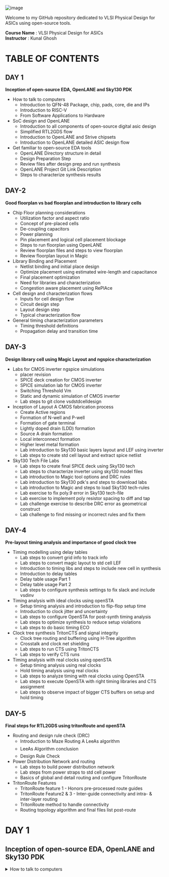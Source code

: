 ![image](https://github.com/VardhanSuroshi/pes_asic_class/assets/132068498/33403244-c9dd-4aef-a022-da52e2eef51c)

Welcome to my GitHub repository dedicated to VLSI Physical Design for ASICs using open-source tools.

**Course Name** : VLSI Physical Design for ASICs  
**Instructor** : Kunal Ghosh 


# TABLE OF CONTENTS

## DAY 1 

**Inception of open-source EDA, OpenLANE and Sky130 PDK**

+ How to talk to computers
  - Introduction to QFN-48 Package, chip, pads, core, die and IPs
  - Introduction to RISC-V  
  - From Software Applications to Hardware 
+ SoC design and OpenLANE
  - Introduction to all components of open-source digital asic design
  - Simplified RTL2GDS flow
  - Introduction to OpenLANE and Strive chipsets 
  - Introduction to OpenLANE detailed ASIC design flow 
+ Get familiar to open-source EDA tools
  - OpenLANE Directory structure in detail 
  - Design Preparation Step
  - Review files after design prep and run synthesis
  - OpenLANE Project Git Link Description
  - Steps to characterize synthesis results 
  
## DAY-2

**Good floorplan vs bad floorplan and introduction to library cells**

+ Chip Floor planning considerations
  - Utilization factor and aspect ratio
  - Concept of pre-placed cells 
  - De-coupling capacitors 
  - Power planning 
  - Pin placement and logical cell placement blockage
  - Steps to run floorplan using OpenLANE
  - Review floorplan files and steps to view floorplan 
  - Review floorplan layout in Magic
+ Library Binding and Placement
  - Netlist binding and initial place design 
  - Optimize placement using estimated wire-length and capacitance
  - Final placement optimization 
  - Need for libraries and characterization 
  - Congestion aware placement using RePlAce 
+ Cell design and characterization flows
  - Inputs for cell design flow 
  - Circuit design step 
  - Layout design step 
  - Typical characterization flow 
+ General timing characterization parameters
  - Timing threshold definitions 
  - Propagation delay and transition time

## DAY-3

**Design library cell using Magic Layout and ngspice characterization**

+ Labs for CMOS inverter ngspice simulations
  - placer revision 
  - SPICE deck creation for CMOS inverter
  - SPICE simulation lab for CMOS inverter 
  - Switching Threshold Vm
  - Static and dynamic simulation of CMOS inverter
  - Lab steps to git clone vsdstdcelldesign 
+ Inception of Layout A CMOS fabrication process
  - Create Active regions 
  - Formation of N-well and P-well
  - Formation of gate terminal 
  - Lightly doped drain (LDD) formation
  - Source A drain formation 
  - Local interconnect formation 
  - Higher level metal formation 
  - Lab introduction to Sky130 basic layers layout and LEF using inverter
  - Lab steps to create std cell layout and extract spice netlist
+ Sky130 Tech File Labs
  - Lab steps to create final SPICE deck using Sky130 tech 
  - Lab steps to characterize inverter using sky130 model files 
  - Lab introduction to Magic tool options and DRC rules 
  - Lab introduction to Sky130 pdk's and steps to download labs
  - Lab introduction to Magic and steps to load Sky130 tech-rules
  - Lab exercise to fix poly.9 error in Sky130 tech-file
  - Lab exercise to implement poly resistor spacing to diff and tap
  - Lab challenge exercise to describe DRC error as geometrical construct 
  - Lab challenge to find missing or incorrect rules and fix them 

## DAY-4

**Pre-layout timing analysis and importance of good clock tree**

+ Timing modelling using delay tables
  - Lab steps to convert grid info to track info 
  - Lab steps to convert magic layout to std cell LEF
  - Introduction to timing libs and steps to include new cell in synthesis 
  - Introduction to delay tables 
  - Delay table usage Part 1
  - Delay table usage Part 2 
  - Lab steps to configure synthesis settings to fix slack and include vsdinv 
+ Timing analysis with ideal clocks using openSTA
  - Setup timing analysis and introduction to flip-flop setup time
  - Introduction to clock jitter and uncertainty
  - Lab steps to configure OpenSTA for post-synth timing analysis 
  - Lab steps to optimize synthesis to reduce setup violations 
  - Lab steps to do basic timing ECO
+ Clock tree synthesis TritonCTS and signal integrity
  - Clock tree routing and buffering using H-Tree algorithm
  - Crosstalk and clock net shielding
  - Lab steps to run CTS using TritonCTS
  - Lab steps to verify CTS runs 
+ Timing analysis with real clocks using openSTA
  - Setup timing analysis using real clocks
  - Hold timing analysis using real clocks
  - Lab steps to analyze timing with real clocks using OpenSTA
  - Lab steps to execute OpenSTA with right timing libraries and CTS assignment
  - Lab steps to observe impact of bigger CTS buffers on setup and hold timing 

## DAY-5

**Final steps for RTL2GDS using tritonRoute and openSTA**
+ Routing and design rule check (DRC)
  - Introduction to Maze Routing A LeeAs algorithm
  - LeeAs Algorithm conclusion
  - Design Rule Check 
+ Power Distribution Network and routing
  - Lab steps to build power distribution network 
  - Lab steps from power straps to std cell power
  - Basics of global and detail routing and configure TritonRoute 
+ TritonRoute Features
  - TritonRoute feature 1 - Honors pre-processed route guides 
  - TritonRoute Feature2 & 3 - Inter-guide connectivity and intra- & inter-layer routing
  - TritonRoute method to handle connectivity
  - Routing topology algorithm and final files list post-route


# DAY 1 

## Inception of open-source EDA, OpenLANE and Sky130 PDK

<details>
<summary> How to talk to computers </summary>

### Introduction to QFN-48 Package, chip, pads, core, die and IPs

Lets take an example of an Arduino Board,An Arduino board is a small computer that you can use to control and interact with electronic devices. It's a physical platform that allows you to write and upload programs (called "sketches") to make things like lights, motors, sensors, and other components work together.
we take an Arduino board since we will be working with something similar, **we will be talking about a field which is lying inside the chip shown below**:

![image](https://github.com/Tawfeeq2507/pes_pd/assets/142083027/0783c87c-1949-4fa8-8a9b-b6fb487ad22c)

- if we want to desgin this particular Arduino board, we can describe it in a form of a block diagram shown below:

![image](https://github.com/Tawfeeq2507/pes_pd/assets/142083027/5f0aa3ef-2b05-414d-9234-ddc4d438b5ec)

- the highlighted area of the chip is nothing but the processor shown above and along with the processors we have all the interfaces that we see around the particular processor.
- This is the typical arduino board diagram looks like.

we wont be talking about the embedded desgin and rather will be looking into the chip desgining.

when we open up the IC it looks something like this shown below:

![image](https://github.com/Tawfeeq2507/pes_pd/assets/142083027/049a19cc-766c-46f6-9879-ca05b3c9ae8b)

what we see above is usually what we call a **"chip"**, but its known as a **"PACKAGE"**, these packages have been assigned with certain names for ex: we see that the above package is named **"QNF-48"**.Similarly there are multiple packages in the market with different flavours and pins.
- Here the pin loacations of the particular package are all given by the particular arduino board.
- the package seen above has a size of 7mm x 7mm

- the main Brain of the package the chip sits in the middle of the package and the way the chip is connected to the package is shown below:

![image](https://github.com/Tawfeeq2507/pes_pd/assets/142083027/9ff58809-bd74-41fa-9043-cb09f788ed90)

- Here we have used **"wire bounds"** to connect the pins to the boundaries of the Chip, In this way we are able to transfer all the signal from outside world into the chip.

When we Open the chip it looks like this shown below:

![image](https://github.com/Tawfeeq2507/pes_pd/assets/142083027/f90561ac-8bc0-4f3f-9ab0-6c4cf846bb62)

- The chip that is shown above has many various components and one of the Important componants is the **"PADs"**.
- **"PADs"** in a chip are like the little metal feet or points on the bottom of the chip. They're used to connect the chip to a circuit through which we can send the outside signal into the chip so it can do its job.
- the Middle free space area seen above inside is known as the **"Core"** of the chip.
- **"Core"** of a chip is like the brain of the chip. It's the central part that does most of the actual thinking and processing of information.Its a place where all our Digital logical sits,ex:AND gate,OR gate,MUXs,etc.
- the size of the chip is known as the **"Die"**.
- **"Die"** is like the heart of a computer chip. It's a tiny, flat piece of silicon that contains the actual electronic circuits. It's where all the important computations and operations happen.This the Die that gets manufactured on the **"Silicon Wafer"**.

The typical **Core** of a CHIP consists of an SoC(we will be working with RISC-V SoC),SRAM,ADCs,DACs,PLL,SPI and couple of components shown below:

![image](https://github.com/Tawfeeq2507/pes_pd/assets/142083027/e88f8c8a-3d09-4555-8b92-89a7bb29b5e9)

- these SRAM,ADC,DAC,PLL all together are known As **"Foundry IP's(Intellectual Properties)"**
- **Foundry** is an important term in chip Designing Chips, all our devices,mobiles,everything is depended on the Foundry's.
- Foundry is a place where the chips are manufactured, Foundry's are set of machines that we communicate with.
- The digital Blocks placed the SoC and the SPI are basically called as **"Macros"**.

### What is RISC-V?
**"RISC-V intruction set architecture"** popularly known as **"ISA"**.It is nothing but a language of the computer,a way through which we are able to talk and communicate with the computers.RISC-V is an open-source instruction set architecture (ISA) based on established reduced instruction set computing (RISC) principles. An instruction set architecture is essentially the set of instructions that a computer's processor can execute. 

For a C program to run on a computer hardware which has got a particular Layout(qFlow), where this layout is nothing but interior of a chip present inside our devices,There are certain flow to pass the C program to the layout.



- here the C program is first compiled in its assembly language program which is nothing but the RISC-V assembly language program.
- this Aseembly language program is then converted into machine language program aka the binary language program(ie: 1's and 0's) which is understood by the hardware of the computer.
- here the codes in hexadecimal format but in real term they are in binary format, therefore this needs to be converted into binary format.
- after converting these bits gets finnaly executed in the layout and get the required output.


Another layer present betweeen the C pragram and the layout is the **"HDL(Hardware discriptive language)"**.

#### What is HDL?
**"HDL"** stands for **Hardware Description Language**. It's a specialized programming language used to describe the structure and behavior of electronic circuits and systems. HDLs are used in the design, simulation, and synthesis of digital circuits, such as those found in microprocessors, memory chips, and other integrated circuits.
There are two main types of HDLs:
 1)**Verilog**: Developed by Phil Moorby and Prabhu Goel in the 1980s
 2)**VHDL (VHSIC Hardware Description Language)**:Developed by the U.S. Department of Defense in the 1980s


- To Implement these RISC-V specifications we need **RTL(Register-Transfer Level)**,in this case shown below the RTL used is **picorv32 cpu core**

![image](https://github.com/Tawfeeq2507/pes_pd/assets/142083027/f8e12d12-72af-4d9a-b951-14769924a11f)


- this RTL implments these RISC-V specifications.
- and from here its RTL-GDS flow




















</details>


